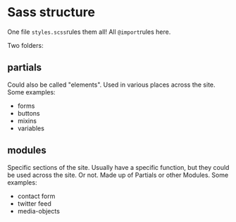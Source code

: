 # Sass structure #

One file `styles.scss`rules them all! All `@import`rules here.

Two folders:

## partials ##
Could also be called "elements". Used in various places across the site. Some examples:

- forms
- buttons
- mixins
- variables

## modules ##
Specific sections of the site. Usually have a specific function, but they could be used across the site. Or not. Made up of Partials or other Modules. Some examples: 

- contact form
- twitter feed
- media-objects